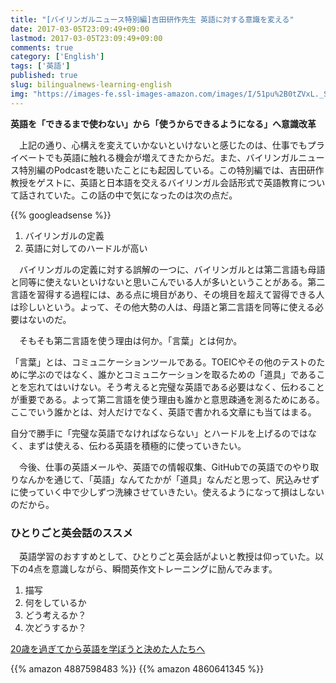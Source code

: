 ```yaml
---
title: "[バイリンガルニュース特別編]吉田研作先生 英語に対する意識を変える"
date: 2017-03-05T23:09:49+09:00
lastmod: 2017-03-05T23:09:49+09:00
comments: true
category: ['English']
tags: ['英語']
published: true
slug: bilingualnews-learning-english
img: "https://images-fe.ssl-images-amazon.com/images/I/51pu%2B0tZVxL._SL160_.jpg"
---
```


**英語を「できるまで使わない」から「使うからできるようになる」へ意識改革**


　上記の通り、心構えを変えていかないといけないと感じたのは、仕事でもプライベートでも英語に触れる機会が増えてきたからだ。また、バイリンガルニュース特別編のPodcastを聴いたことにも起因している。この特別編では、吉田研作教授をゲストに、英語と日本語を交えるバイリンガル会話形式で英語教育について話されていた。この話の中で気になったのは次の点だ。

<!--more-->
{{% googleadsense %}}

1. バイリンガルの定義
2. 英語に対してのハードルが高い

　バイリンガルの定義に対する誤解の一つに、バイリンガルとは第二言語も母語と同等に使えないといけないと思いこんでいる人が多いということがある。第二言語を習得する過程には、ある点に境目があり、その境目を超えて習得できる人は珍しいという。よって、その他大勢の人は、母語と第二言語を同等に使える必要はないのだ。

　そもそも第二言語を使う理由は何か。「言葉」とは何か。

 「言葉」とは、コミュニケーションツールである。TOEICやその他のテストのために学ぶのではなく、誰かとコミュニケーションを取るための「道具」であることを忘れてはいけない。そう考えると完璧な英語である必要はなく、伝わることが重要である。よって第二言語を使う理由も誰かと意思疎通を測るためにある。ここでいう誰かとは、対人だけでなく、英語で書かれる文章にも当てはまる。

  自分で勝手に「完璧な英語でなければならない」とハードルを上げるのではなく、まずは使える、伝わる英語を積極的に使っていきたい。

　今後、仕事の英語メールや、英語での情報収集、GitHubでの英語でのやり取りなんかを通じて、「英語」なんてたかが「道具」なんだと思って、尻込みせずに使っていく中で少しずつ洗練させていきたい。使えるようになって損はしないのだから。


### ひとりごと英会話のススメ

　英語学習のおすすめとして、ひとりごと英会話がよいと教授は仰っていた。以下の4点を意識しながら、瞬間英作文トレーニングに励んでみます。

1. 描写
2. 何をしているか
3. どう考えるか？
4. 次どうするか？


[20歳を過ぎてから英語を学ぼうと決めた人たちへ](https://www.meganii.com/blog/2012/05/19/study_english/)

{{% amazon 4887598483 %}}
{{% amazon 4860641345 %}}
